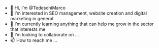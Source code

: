 - 👋 Hi, I’m @TedeschiMarco
- 👀 I’m interested in SEO management, website creation and digital marketing in general
- 🌱 I’m currently learning anything that can help me grow in the sector that interests me
- 💞️ I’m looking to collaborate on ...
- 📫 How to reach me ...

<!---
TedeschiMarco/TedeschiMarco is a ✨ special ✨ repository because its `README.md` (this file) appears on your GitHub profile.
You can click the Preview link to take a look at your changes.
--->
